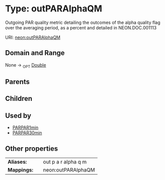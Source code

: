 
# Type: outPARAlphaQM


Outgoing PAR quality metric detailing the outcomes of the alpha quality flag over the averaging period, as a percent and detailed in NEON.DOC.001113

URI: [neon:outPARAlphaQM](https://data.neonscience.org/outPARAlphaQM)


## Domain and Range

None ->  <sub>OPT</sub> [Double](types/Double.md)

## Parents


## Children


## Used by

 * [PARPAR1min](PARPAR1min.md)
 * [PARPAR30min](PARPAR30min.md)

## Other properties

|  |  |  |
| --- | --- | --- |
| **Aliases:** | | out p a r alpha q m |
| **Mappings:** | | neon:outPARAlphaQM |

